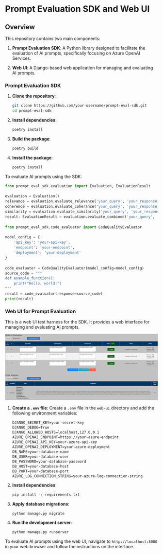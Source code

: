 # Prompt Evaluation SDK and Web UI

## Overview

This repository contains two main components:
1. **Prompt Evaluation SDK**:
   A Python library designed to facilitate the evaluation of AI prompts, specifically focusing on Azure OpenAI Services.

2. **Web UI**: 
   A Django-based web application for managing and evaluating AI prompts.

### Prompt Evaluation SDK

1. **Clone the repository**:
    ```sh
    git clone https://github.com/your-username/prompt-eval-sdk.git
    cd prompt-eval-sdk
    ```

2. **Install dependencies**:
    ```sh
    poetry install
    ```

3. **Build the package**:
    ```sh
    poetry build
    ```

4. **Install the package**:
    ```sh
    poetry install
    ```

To evaluate AI prompts using the SDK:

```python
from prompt_eval_sdk.evaluation import Evaluation, EvaluationResult

evaluation = Evaluation()
relevance = evaluation.evaluate_relevance('your_query', 'your_response')
coherence = evaluation.evaluate_coherance('your_query', 'your_response')
similarity = evaluation.evaluate_similarity('your_query', 'your_response', 'your_ground_truth')
result: EvaluationResult = evaluation.evaluate_combined('your_query', 'your_response', 'your_ground_truth')

from prompt_eval_sdk.code_evaluator import CodeQualityEvaluator

model_config = {
    'api_key': 'your-api-key',
    'endpoint': 'your-endpoint',
    'deployment': 'your-deployment'
}

code_evaluator = CodeQualityEvaluator(model_config=model_config)
source_code = """
def example_function():
    print("Hello, world!")
"""
result = code_evaluator(response=source_code)
print(result)
```

### Web UI for Prompt Evaluation

This is a web UI test harness for the SDK. It provides a web interface for managing and evaluating AI prompts.

![Sandbox web ui](site.png)

1. **Create a `.env` file**:
    Create a `.env` file in the `web-ui` directory and add the following environment variables:

    ```env
    DJANGO_SECRET_KEY=your-secret-key
    DJANGO_DEBUG=True
    DJANGO_ALLOWED_HOSTS=localhost,127.0.0.1
    AZURE_OPENAI_ENDPOINT=https://your-azure-endpoint
    AZURE_OPENAI_API_KEY=your-azure-api-key
    AZURE_OPENAI_DEPLOYMENT=your-azure-deployment
    DB_NAME=your-database-name
    DB_USER=your-database-user
    DB_PASSWORD=your-database-password
    DB_HOST=your-database-host
    DB_PORT=your-database-port
    AZURE_LOG_CONNECTION_STRING=your-azure-log-connection-string
    ```

2. **Install dependencies**:
    ```sh
    pip install -r requirements.txt
    ```

3. **Apply database migrations**:
    ```sh
    python manage.py migrate
    ```

4. **Run the development server**:
    ```sh
    python manage.py runserver
    ```

To evaluate AI prompts using the web UI, navigate to `http://localhost:8000` in your web browser and follow the instructions on the interface.